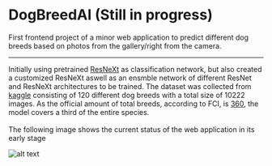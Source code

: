 # DogBreedAI (Still in progress)
First frontend project of a minor web application to predict different dog breeds based on photos from the gallery/right from the camera. 

<hr>

Initially using pretrained [ResNeXt](https://arxiv.org/abs/1611.05431) as classification network, but also created a customized ResNeXt aswell as an ensmble network of different ResNet and ResNeXt architectures to be trained. The dataset was collected from [kaggle](https://www.kaggle.com/c/dog-breed-identification/data) consisting of 120 different dog breeds with a total size of 10222 images. As the official amount of total breeds, according to FCI, is [360](https://www.psychologytoday.com/us/blog/canine-corner/201305/how-many-breeds-dogs-are-there-in-the-world), the model covers a third of the entire species.
<br>
<br>
The following image shows the current status of the web application in its early stage

![alt text](../ForGit/tutorial_img1.png?raw=true "Current status")

